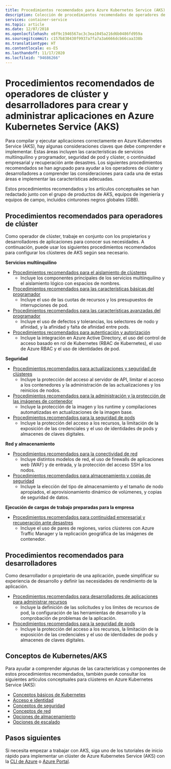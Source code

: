 ```yaml
---
title: Procedimientos recomendados para Azure Kubernetes Service (AKS)
description: Colección de procedimientos recomendados de operadores de clúster y desarrolladores para crear y administrar aplicaciones en Azure Kubernetes Service (AKS)
services: container-service
ms.topic: article
ms.date: 12/07/2018
ms.openlocfilehash: e8f9c1946567ac3c3ea1045a216d6b0486fd959a
ms.sourcegitcommit: c157b830430f9937a7fa7a3a6666dcb66caa338b
ms.translationtype: HT
ms.contentlocale: es-ES
ms.lasthandoff: 11/17/2020
ms.locfileid: "94686266"
---
```

# <a name="cluster-operator-and-developer-best-practices-to-build-and-manage-applications-on-azure-kubernetes-service-aks"></a>Procedimientos recomendados de operadores de clúster y desarrolladores para crear y administrar aplicaciones en Azure Kubernetes Service (AKS)

Para compilar y ejecutar aplicaciones correctamente en Azure Kubernetes Service (AKS), hay algunas consideraciones claves que debe comprender e implementar. Estas áreas incluyen las características de servicios multiinquilino y programador, seguridad de pod y clúster, o continuidad empresarial y recuperación ante desastres. Los siguientes procedimientos recomendados se han agrupado para ayudar a los operadores de clúster y desarrolladores a comprender las consideraciones para cada una de estas áreas e implementar las características adecuadas.

Estos procedimientos recomendados y los artículos conceptuales se han redactado junto con el grupo de productos de AKS, equipos de ingeniería y equipos de campo, incluidos cinturones negros globales (GBB).

## <a name="cluster-operator-best-practices"></a>Procedimientos recomendados para operadores de clúster

Como operador de clúster, trabaje en conjunto con los propietarios y desarrolladores de aplicaciones para conocer sus necesidades. A continuación, puede usar los siguientes procedimientos recomendados para configurar los clústeres de AKS según sea necesario.

**Servicios multiinquilino**

* [Procedimientos recomendados para el aislamiento de clústeres](operator-best-practices-cluster-isolation.md)
    * Incluye los componentes principales de los servicios multiinquilino y el aislamiento lógico con espacios de nombres.
* [Procedimientos recomendados para las características básicas del programador](operator-best-practices-scheduler.md)
    * Incluye el uso de las cuotas de recursos y los presupuestos de interrupciones de pod.
* [Procedimientos recomendados para las características avanzadas del programador](operator-best-practices-advanced-scheduler.md)
    * Incluye el uso de defectos y tolerancias, los selectores de nodo y afinidad, y la afinidad y falta de afinidad entre pods.
* [Procedimientos recomendados para autenticación y autorización](operator-best-practices-identity.md)
    * Incluye la integración en Azure Active Directory, el uso del control de acceso basado en rol de Kubernetes (RBAC de Kubernetes), el uso de Azure RBAC y el uso de identidades de pod.

**Seguridad**

* [Procedimientos recomendados para actualizaciones y seguridad de clústeres](operator-best-practices-cluster-security.md)
    * Incluye la protección del acceso al servidor de API, limitar el acceso a los contenedores y la administración de las actualizaciones y los reinicios de nodos.
* [Procedimientos recomendados para la administración y la protección de las imágenes de contenedor](operator-best-practices-container-image-management.md)
    * Incluye la protección de la imagen y los runtime y compilaciones automatizadas en actualizaciones de la imagen base.
* [Procedimientos recomendados para la seguridad de pods](developer-best-practices-pod-security.md)
    * Incluye la protección del acceso a los recursos, la limitación de la exposición de las credenciales y el uso de identidades de pods y almacenes de claves digitales.

**Red y almacenamiento**

* [Procedimientos recomendados para la conectividad de red](operator-best-practices-network.md)
    * Incluye distintos modelos de red, el uso de firewalls de aplicaciones web (WAF) y de entrada, y la protección del acceso SSH a los nodos.
* [Procedimientos recomendados para almacenamiento y copias de seguridad](operator-best-practices-storage.md)
    * Incluye la elección del tipo de almacenamiento y el tamaño de nodo apropiados, el aprovisionamiento dinámico de volúmenes, y copias de seguridad de datos.

**Ejecución de cargas de trabajo preparadas para la empresa**

* [Procedimientos recomendados para continuidad empresarial y recuperación ante desastres](operator-best-practices-multi-region.md)
    * Incluye el uso de pares de regiones, varios clústeres con Azure Traffic Manager y la replicación geográfica de las imágenes de contenedor.

## <a name="developer-best-practices"></a>Procedimientos recomendados para desarrolladores

Como desarrollador o propietario de una aplicación, puede simplificar su experiencia de desarrollo y definir las necesidades de rendimiento de la aplicación.

* [Procedimientos recomendados para desarrolladores de aplicaciones para administrar recursos](developer-best-practices-resource-management.md)
    * Incluye la definición de las solicitudes y los límites de recursos de pod, la configuración de las herramientas de desarrollo y la comprobación de problemas de la aplicación.
* [Procedimientos recomendados para la seguridad de pods](developer-best-practices-pod-security.md)
    * Incluye la protección del acceso a los recursos, la limitación de la exposición de las credenciales y el uso de identidades de pods y almacenes de claves digitales.

## <a name="kubernetes--aks-concepts"></a>Conceptos de Kubernetes/AKS

Para ayudar a comprender algunas de las características y componentes de estos procedimientos recomendados, también puede consultar los siguientes artículos conceptuales para clústeres en Azure Kubernetes Service (AKS):

* [Conceptos básicos de Kubernetes](concepts-clusters-workloads.md)
* [Acceso e identidad](concepts-identity.md)
* [Conceptos de seguridad](concepts-security.md)
* [Conceptos de red](concepts-network.md)
* [Opciones de almacenamiento](concepts-storage.md)
* [Opciones de escalado](concepts-scale.md)

## <a name="next-steps"></a>Pasos siguientes

Si necesita empezar a trabajar con AKS, siga uno de los tutoriales de inicio rápido para implementar un clúster de Azure Kubernetes Service (AKS) con la [CLI de Azure](kubernetes-walkthrough.md) o [Azure Portal](kubernetes-walkthrough-portal.md).

